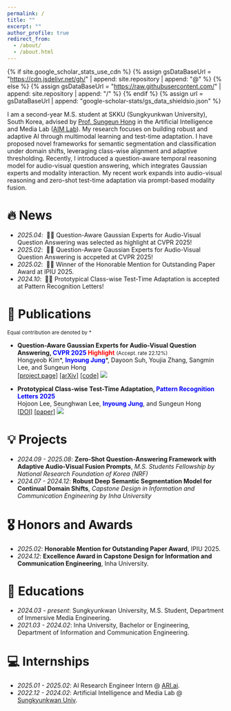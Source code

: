 ```yaml
---
permalink: /
title: ""
excerpt: ""
author_profile: true
redirect_from: 
  - /about/
  - /about.html
---
```


{% if site.google_scholar_stats_use_cdn %}
{% assign gsDataBaseUrl = "https://cdn.jsdelivr.net/gh/" | append: site.repository | append: "@" %}
{% else %}
{% assign gsDataBaseUrl = "https://raw.githubusercontent.com/" | append: site.repository | append: "/" %}
{% endif %}
{% assign url = gsDataBaseUrl | append: "google-scholar-stats/gs_data_shieldsio.json" %}

<span class='anchor' id='about-me'></span>

I am a second-year M.S. student at SKKU (Sungkyunkwan University), South Korea, advised by <a href='https://www.csehong.com/'>Prof. Sungeun Hong</a> in the Artificial Intelligence and Media Lab (<a href='https://aim.skku.edu/home'>AIM Lab</a>). My research focuses on building robust and adaptive AI through multimodal learning and test-time adaptation. I have proposed novel frameworks for semantic segmentation and classification under domain shifts, leveraging class-wise alignment and adaptive thresholding. Recently, I introduced a question-aware temporal reasoning model for audio-visual question answering, which integrates Gaussian experts and modality interaction. My recent work expands into audio-visual reasoning and zero-shot test-time adaptation via prompt-based modality fusion.

<!-- My research interest includes neural machine translation and computer vision. I have published more than 100 papers at the top international AI conferences with total <a href='https://scholar.google.com/citations?user=DhtAFkwAAAAJ'>google scholar citations <strong><span id='total_cit'>260000+</span></strong></a>  -->
<!-- (You can also use google scholar badge <a href='https://scholar.google.com/citations?user=DhtAFkwAAAAJ'><img src="https://img.shields.io/endpoint?url={{ url | url_encode }}&logo=Google%20Scholar&labelColor=f6f6f6&color=9cf&style=flat&label=citations"></a>). -->


# 🔥 News
- *2025.04*: &nbsp;🎉🎉 Question-Aware Gaussian Experts for Audio-Visual Question Answering was selected as highlight at CVPR 2025!
- *2025.02*: &nbsp;🎉🎉 Question-Aware Gaussian Experts for Audio-Visual Question Answering is accpeted at CVPR 2025!
- *2025.02*: &nbsp;🎉🎉 Winner of the Honorable Mention for Outstanding Paper Award at IPIU 2025.
- *2024.10*: &nbsp;🎉🎉 Prototypical Class-wise Test-Time Adaptation is accepted at Pattern Recognition Letters!

# 📝 Publications 
<span style="font-size: smaller;">Equal contribution are denoted by *</span>
<!-- <div class='paper-box'><div class='paper-box-image'><div><div class="badge">CVPR 2016</div><img src='images/qa-tiger.png' alt="sym" width="100%"></div></div> -->
<div class='paper-box-text' markdown="1">

- <strong>Question-Aware Gaussian Experts for Audio-Visual Question Answering, <span style="color:blue">CVPR 2025</span> <span style="color:red">Highlight</span></strong> <span style="font-size: smaller;">(Accept. rate 22.12%)</span><br> Hongyeob Kim*, <span style="color:blue"><strong>Inyoung Jung</strong></span>*, Dayoon Suh, Youjia Zhang, Sangmin Lee, and Sungeun Hong<br>[[project page]](https://aim-skku.github.io/QA-TIGER/) [[arXiv]](https://arxiv.org/abs/2503.04459) [[code]](https://github.com/AIM-SKKU/QA-TIGER) <a href='https://scholar.google.com/citations?view_op=view_citation&hl=ko&user=eiissBIAAAAJ&citation_for_view=eiissBIAAAAJ:d1gkVwhDpl0C'><img src="https://img.shields.io/endpoint?url={{ url | url_encode }}&logo=Google%20Scholar&labelColor=f6f6f6&color=9cf&style=flat&label=citations"></a>

- <strong>Prototypical Class-wise Test-Time Adaptation, <span style="color:blue">Pattern Recognition Letters 2025</span></strong><br>Hojoon Lee, Seunghwan Lee, **<span style="color:blue">Inyoung Jung</span>**, and Sungeun Hong<br>[[DOI]](https://www.google.com/url?q=https%3A%2F%2Fdoi.org%2F10.1016%2Fj.patrec.2024.10.011&sa=D&sntz=1&usg=AOvVaw2V6yZknKj_BL1GeClW6opZ) [[paper]](https://www.sciencedirect.com/science/article/pii/S016786552400299X/pdfft?casa_token=PcnO8FCxc_UAAAAA:R31sNDSXlvyo9gwRaVIUl_r5zqh9oTPoSHg8iepo8G0StOxWF_7q9CP10ZdzJ1oGGC5SZx4fXXI&md5=e83a2446f29e2b60b374c913fb291e36&pid=1-s2.0-S016786552400299X-main.pdf) <a href="https://scholar.google.com/citations?view_op=view_citation&hl=ko&user=eiissBIAAAAJ&citation_for_view=eiissBIAAAAJ:d1gkVwhDpl0C"><img src="https://img.shields.io/badge/Google%20Scholar-View-blue?logo=Google%20Scholar&style=flat"></a>


</div>

# 💡 Projects
- *2024.09 - 2025.08*: <strong>Zero-Shot Question-Answering Framework with Adaptive Audio-Visual Fusion Prompts</strong>, *M.S. Students Fellowship by National Research Foundation of Korea (NRF)*
- *2024.07 - 2024.12*: <strong>Robust Deep Semantic Segmentation Model for Continual Domain Shifts</strong>, *Capstone Design in Information and Communication Engineering by Inha University*

# 🎖 Honors and Awards
- *2025.02*: <strong>Honorable Mention for Outstanding Paper Award</strong>, IPIU 2025.
- *2024.12*: <strong>Excellence Award in Capstone Design for Information and Communication Engineering</strong>, Inha University.

# 📖 Educations
- *2024.03 - present*: Sungkyunkwan University, M.S. Student, Department of Immersive Media Engineering.
- *2021.03 - 2024.02*: Inha University, Bachelor or Engineering, Department of Information and Communication Engineering.

# 💻 Internships
- *2025.01 - 2025.02*: AI Research Engineer Intern @ [ARI.ai](https://www.ariai.io/).
- *2022.12 - 2024.02*: Artificial Intelligence and Media Lab @ [Sungkyunkwan Univ](https://aim.skku.edu/).